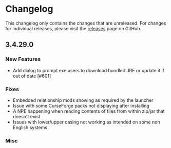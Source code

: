 # Changelog

This changelog only contains the changes that are unreleased. For changes for individual releases, please visit the
[releases](https://github.com/ATLauncher/ATLauncher/releases) page on GitHub.

## 3.4.29.0

### New Features
- Add dialog to prompt exe users to download bundled JRE or update it if out of date [#601]

### Fixes
- Embedded relationship mods showing as required by the launcher
- Issue with some CurseForge packs not displaying after installing
- A NPE happening when reading contents of files from within zip/jar that doesn't exist
- Issues with lower/upper casing not working as intended on some non English systems

### Misc
